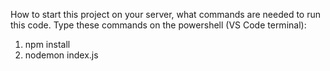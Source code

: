 How to start this project on your server, what commands are needed to run this code. 
Type these commands on the powershell (VS Code terminal):
   1) npm install
   2) nodemon index.js
